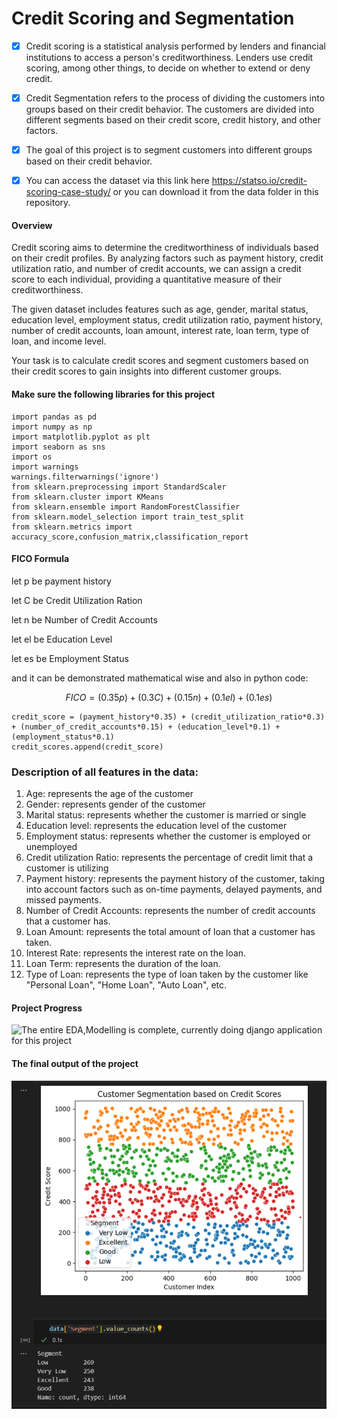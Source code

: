# Credit Scoring and Segmentation

-   [x] Credit scoring is a statistical analysis performed by lenders and financial institutions to access a person's creditworthiness. Lenders use credit scoring, among other things, to decide on whether to extend or deny credit.

-   [x] Credit Segmentation refers to the process of dividing the customers into groups based on their credit behavior. The customers are divided into different segments based on their credit score, credit history, and other factors.

-   [x] The goal of this project is to segment customers into different groups based on their credit behavior.

-   [x] You can access the dataset via this link here https://statso.io/credit-scoring-case-study/ or you can download it from the data folder in this repository.

#### Overview

Credit scoring aims to determine the creditworthiness of individuals based on their credit profiles. By analyzing factors such as payment history, credit utilization ratio, and number of credit accounts, we can assign a credit score to each individual, providing a quantitative measure of their creditworthiness.

The given dataset includes features such as age, gender, marital status, education level, employment status, credit utilization ratio, payment history, number of credit accounts, loan amount, interest rate, loan term, type of loan, and income level.

Your task is to calculate credit scores and segment customers based on their credit scores to gain insights into different customer groups.

#### Make sure the following libraries for this project

```{python}
import pandas as pd
import numpy as np
import matplotlib.pyplot as plt
import seaborn as sns
import os
import warnings
warnings.filterwarnings('ignore')
from sklearn.preprocessing import StandardScaler
from sklearn.cluster import KMeans
from sklearn.ensemble import RandomForestClassifier
from sklearn.model_selection import train_test_split
from sklearn.metrics import accuracy_score,confusion_matrix,classification_report
```

#### FICO Formula

let p be payment history

let C be Credit Utilization Ration

let n be Number of Credit Accounts

let el be Education Level

let es be Employment Status

and it can be demonstrated mathematical wise and also in python code:

$$
FICO = (0.35p) + (0.3C) + (0.15n) + (0.1el) + (0.1es)
$$

```{python}
credit_score = (payment_history*0.35) + (credit_utilization_ratio*0.3) + (number_of_credit_accounts*0.15) + (education_level*0.1) + (employment_status*0.1)
credit_scores.append(credit_score)
```

### Description of all features in the data:

1.  Age: represents the age of the customer
2.  Gender: represents gender of the customer
3.  Marital status: represents whether the customer is married or single
4.  Education level: represents the education level of the customer
5.  Employment status: represents whether the customer is employed or unemployed
6.  Credit utilization Ratio: represents the percentage of credit limit that a customer is utilizing
7.  Payment history: represents the payment history of the customer, taking into account factors such as on-time payments, delayed payments, and missed payments.
8.  Number of Credit Accounts: represents the number of credit accounts that a customer has.
9.  Loan Amount: represents the total amount of loan that a customer has taken.
10. Interest Rate: represents the interest rate on the loan.
11. Loan Term: represents the duration of the loan.
12. Type of Loan: represents the type of loan taken by the customer like "Personal Loan", "Home Loan", "Auto Loan", etc.

#### Project Progress

![The entire EDA,Modelling is complete, currently doing django application for this project](https://img.shields.io/badge/status-in%20progress-yellow)

#### The final output of the project

![Number of customers associated with credit score segmentation levels](images/valuesforsegment.png)